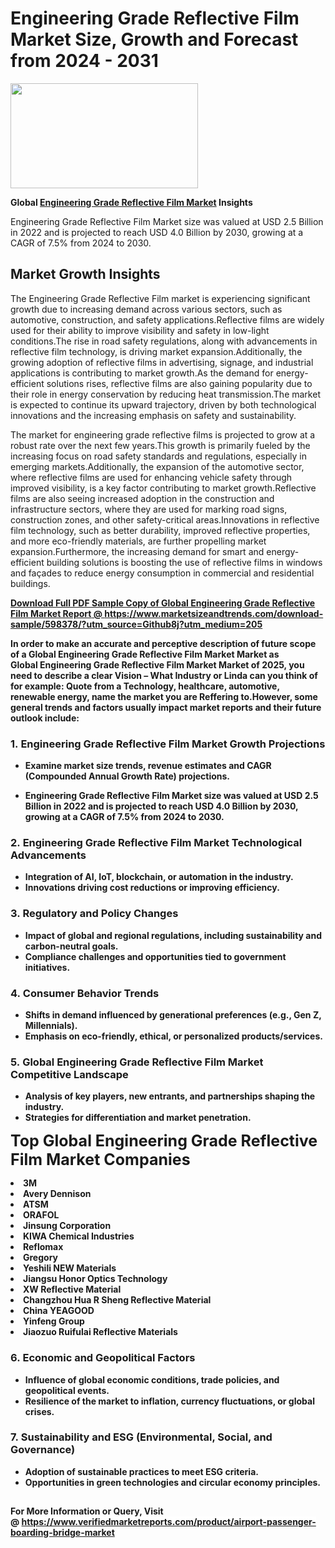 <H1>Engineering Grade Reflective Film Market Size, Growth and Forecast from 2024 - 2031</H1><img class="aligncenter size-medium wp-image-584254" src="https://thirdeyenews.in/wp-content/uploads/2024/09/Global-Market-Research-300x168.jpeg" alt="" width="300" height="168" /><p><strong>Global&nbsp;<a href="https://www.marketsizeandtrends.com/download-sample/598378/?utm_source=Github8j?utm_medium=205">Engineering Grade Reflective Film Market</a> Insights</strong></p><p>Engineering Grade Reflective Film Market size was valued at USD 2.5 Billion in 2022 and is projected to reach USD 4.0 Billion by 2030, growing at a CAGR of 7.5% from 2024 to 2030.</p><p><h2>Market Growth Insights</h2> <p>The Engineering Grade Reflective Film market is experiencing significant growth due to increasing demand across various sectors, such as automotive, construction, and safety applications.Reflective films are widely used for their ability to improve visibility and safety in low-light conditions.The rise in road safety regulations, along with advancements in reflective film technology, is driving market expansion.Additionally, the growing adoption of reflective films in advertising, signage, and industrial applications is contributing to market growth.As the demand for energy-efficient solutions rises, reflective films are also gaining popularity due to their role in energy conservation by reducing heat transmission.The market is expected to continue its upward trajectory, driven by both technological innovations and the increasing emphasis on safety and sustainability.</p> <p><strong><a href="#"></a></strong></p> <p>The market for engineering grade reflective films is projected to grow at a robust rate over the next few years.This growth is primarily fueled by the increasing focus on road safety standards and regulations, especially in emerging markets.Additionally, the expansion of the automotive sector, where reflective films are used for enhancing vehicle safety through improved visibility, is a key factor contributing to market growth.Reflective films are also seeing increased adoption in the construction and infrastructure sectors, where they are used for marking road signs, construction zones, and other safety-critical areas.Innovations in reflective film technology, such as better durability, improved reflective properties, and more eco-friendly materials, are further propelling market expansion.Furthermore, the increasing demand for smart and energy-efficient building solutions is boosting the use of reflective films in windows and façades to reduce energy consumption in commercial and residential buildings.</p> <p><strong><a href="#"></p><p><span class=""><strong>Download Full PDF Sample Copy of Global Engineering Grade Reflective Film Market Report</strong> @ <a href="https://www.marketsizeandtrends.com/download-sample/598378/?utm_source=Github8j?utm_medium=205" target="_blank">https://www.marketsizeandtrends.com/download-sample/598378/?utm_source=Github8j?utm_medium=205</a></span></p><p>In order to make an accurate and perceptive description of future scope of a Global&nbsp;Engineering Grade Reflective Film Market Market as Global&nbsp;Engineering Grade Reflective Film Market Market of 2025, you need to describe a clear Vision &ndash; What Industry or Linda can you think of for example: Quote from a Technology, healthcare, automotive, renewable energy, name the market you are Reffering to.However, some general trends and factors usually impact market reports and their future outlook include:</p><h3>1.&nbsp;<strong>Engineering Grade Reflective Film Market Growth Projections</strong></h3><ul><li>Examine market size trends, revenue estimates and CAGR (Compounded Annual Growth Rate) projections.</li><li><p>Engineering Grade Reflective Film Market size was valued at USD 2.5 Billion in 2022 and is projected to reach USD 4.0 Billion by 2030, growing at a CAGR of 7.5% from 2024 to 2030.</p></li></ul><h3>2.&nbsp;<strong>Engineering Grade Reflective Film Market Technological Advancements</strong></h3><ul><li>Integration of AI, IoT, blockchain, or automation in the industry.</li><li>Innovations driving cost reductions or improving efficiency.</li></ul><h3>3.&nbsp;<strong>Regulatory and Policy Changes</strong></h3><ul><li>Impact of global and regional regulations, including sustainability and carbon-neutral goals.</li><li>Compliance challenges and opportunities tied to government initiatives.</li></ul><h3>4.&nbsp;<strong>Consumer Behavior Trends</strong></h3><ul><li>Shifts in demand influenced by generational preferences (e.g., Gen Z, Millennials).</li><li>Emphasis on eco-friendly, ethical, or personalized products/services.</li></ul><h3>5.&nbsp;<strong>Global Engineering Grade Reflective Film Market Competitive Landscape</strong></h3><ul><li>Analysis of key players, new entrants, and partnerships shaping the industry.</li><li>Strategies for differentiation and market penetration.</li></ul><p data-pm-slice="1 1 []"><span style="color: inherit; font-family: inherit; font-size: 25px;">Top Global Engineering Grade Reflective Film Market Companies</span></p><div class="" data-test-id=""><p><li>3M</li><li> Avery Dennison</li><li> ATSM</li><li> ORAFOL</li><li> Jinsung Corporation</li><li> KIWA Chemical Industries</li><li> Reflomax</li><li> Gregory</li><li> Yeshili NEW Materials</li><li> Jiangsu Honor Optics Technology</li><li> XW Reflective Material</li><li> Changzhou Hua R Sheng Reflective Material</li><li> China YEAGOOD</li><li> Yinfeng Group</li><li> Jiaozuo Ruifulai Reflective Materials</li></p></div><h3>6.&nbsp;<strong>Economic and Geopolitical Factors</strong></h3><ul><li>Influence of global economic conditions, trade policies, and geopolitical events.</li><li>Resilience of the market to inflation, currency fluctuations, or global crises.</li></ul><h3>7.&nbsp;<strong>Sustainability and ESG (Environmental, Social, and Governance)</strong></h3><ul><li>Adoption of sustainable practices to meet ESG criteria.</li><li>Opportunities in green technologies and circular economy principles.</li></ul><h2><strong style="font-size: 14px;">For More Information or Query, Visit @&nbsp;</strong><a style="background-color: #ffffff; font-size: 14px;" href="https://www.marketsizeandtrends.com/report/engineering-grade-reflective-film-market/" target="_blank">https://www.verifiedmarketreports.com/product/airport-passenger-boarding-bridge-market</a></h2>